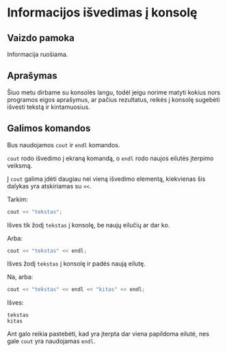 # Informacijos išvedimas į konsolę

## Vaizdo pamoka

Informacija ruošiama.

## Aprašymas

Šiuo metu dirbame su konsolės langu, todėl jeigu norime matyti kokius nors programos eigos aprašymus, ar pačius rezultatus, reikės į konsolę sugebėti išvesti tekstą ir kintamuosius.

## Galimos komandos

Bus naudojamos `cout` ir `endl` komandos.

`cout` rodo išvedimo į ekraną komandą, o `endl` rodo naujos eilutės įterpimo veiksmą.

Į `cout` galima įdėti daugiau nei vieną išvedimo elementą, kiekvienas šis dalykas yra atskiriamas su `<<`.

Tarkim:

```cpp
cout << "tekstas";
```

Išves tik žodį `tekstas` į konsolę, be naujų eilučių ar dar ko.

Arba:

```cpp
cout << "tekstas" << endl;
```

Išves žodį `tekstas` į konsolę ir padės naują eilutę.

Na, arba:

```cpp
cout << "tekstas" << endl << "kitas" << endl;
```

Išves:

```
tekstas
kitas

```

Ant galo reikia pastebėti, kad yra įterpta dar viena papildoma eilutė, nes gale `cout` yra naudojamas `endl`.

